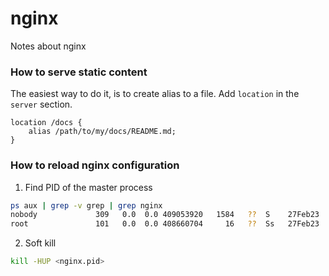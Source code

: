 # nginx
Notes about nginx

### How to serve static content

The easiest way to do it, is to create alias to a file. Add `location` in the `server` section.

```nginx
location /docs {
    alias /path/to/my/docs/README.md;
}
```

### How to reload nginx configuration

1. Find PID of the master process

```bash
ps aux | grep -v grep | grep nginx                                                                                                                                                                       
nobody             309   0.0  0.0 409053920   1584   ??  S    27Feb23   0:00.01 nginx: worker process  
root               101   0.0  0.0 408660704     16   ??  Ss   27Feb23   0:00.02 nginx: master process /opt/homebrew/opt/nginx/bin/nginx -g daemon off; 
```

2. Soft kill
```bash
kill -HUP <nginx.pid>
```
